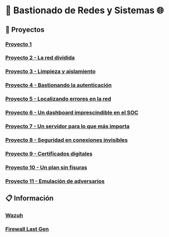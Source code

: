 # 🛜 Bastionado de Redes y Sistemas 🌐

## 📂 Proyectos

### [Proyecto 1](./Proyecto%201%20-%20Bastionado%20del%20arranque%20del%20sistema/)

### [Proyecto 2 - La red dividida](./Proyecto%202%20-%20La%20red%20dividida/index.html)

### [Proyecto 3 - Limpieza y aislamiento](./Proyecto%203%20-%20Limpieza%20y%20aislamiento/)

### [Proyecto 4 - Bastionando la autenticación](./Proyecto%204%20-%20Bastionando%20la%20autenticación/)

### [Proyecto 5 - Localizando errores en la red](./Proyecto%205%20-%20Localizando%20errores%20en%20la%20red/)

### [Proyecto 6 - Un dashboard imprescindible en el SOC](./Proyecto%206%20-%20Un%20dashboard%20imprescindible%20en%20el%20SOC/README.pdf)

### [Proyecto 7 - Un servidor para lo que más importa](./Proyecto%207%20-%20Un%20servidor%20para%20lo%20que%20más%20importa/)

### [Proyecto 8 - Seguridad en conexiones invisibles](./Proyecto%208%20-%20Seguridad%20en%20conexiones%20invisibles/)

### [Proyecto 9 - Certificados digitales](./Proyecto%209%20-%20Certificados%20digitales/README.md)

### [Proyecto 10 - Un plan sin fisuras](./Proyecto%2010%20-%20Un%20plan%20sin%20fisuras/)

### [Proyecto 11 - Emulación de adversarios](./Proyecto%2011%20-%20Emulación%20de%20adversarios/)

## 📋 Información

### [Wazuh](Wazuh)

### [Firewall Last Gen](Firewall%20Last%20Gen)

